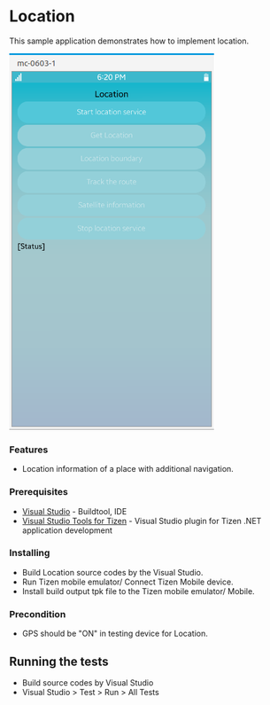 # Location
This sample application demonstrates how to implement location.

![Main page - overview](./location.png)


### Features
* Location information of a place with additional navigation.

### Prerequisites

* [Visual Studio](https://www.visualstudio.com/) - Buildtool, IDE
* [Visual Studio Tools for Tizen](https://developer.tizen.org/development/visual-studio-tools-tizen/installing-visual-studio-tools-tizen) - Visual Studio plugin for Tizen .NET application development

### Installing

* Build Location source codes by the Visual Studio.
* Run Tizen mobile emulator/ Connect Tizen Mobile device.
* Install build output tpk file to the Tizen mobile emulator/ Mobile.

### Precondition

* GPS should be "ON" in testing device for Location.


## Running the tests

* Build source codes by Visual Studio
* Visual Studio > Test > Run > All Tests

